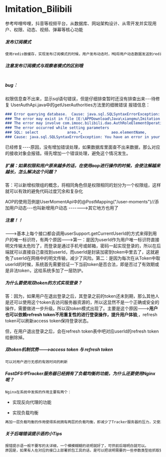 # Imitation_Bilibili
参考哔哩哔哩，抖音等视频平台，从数据库、网站架构设计、从零开发并实现用户、权限、动态、视频、弹幕等核心功能





##### 发布订阅模式

```md
使用redis做缓存，实现发布订阅模式的时候，用户发布动态时，MQ将用户动态数据发送到redis中，而用户需要从redis中取到相应的数据。
```

##### 注意发布订阅模式与观察者模式的区别哦

````md
````





##### bug：

权限信息查不出来，显示sql语句错误，但是仔细排查暂时还没有排查出来---待修复
UserAuthApi.java中的getUserAuthorities方法里的细微错误
报错信息：

```md
### Error querying database.  Cause: java.sql.SQLSyntaxErrorException: You have an error in your SQL syntax; check the manual that corresponds to your MySQL server version for the right syntax to use near '' at line 10
### The error may exist in file [E:\APPDownload\Java\xiangmu\Imitation B station\Project\imitation-bilibili\imitation-bilibili-dao\target\classes\mapper\authRoleElementOperation.xml]
### The error may involve com.imooc.bilibili.dao.AuthRoleElementOperationDao.getRoleElementOperationsByRoleIds-Inline
### The error occurred while setting parameters
### SQL: select             areo.*,             aeo.elementName,             aeo.elementCode,             aeo.operationType         from             t_auth_role_element_operation areo             left join t_auth_element_operation aeo on areo.elementOperationId = aeo.id         where             areo.roleId in
### Cause: java.sql.SQLSyntaxErrorException: You have an error in your SQL syntax; check the manual that corresponds to your MySQL server version for the right syntax to use near '' at line 10; bad SQL grammar []; nested exception is java.sql.SQLSyntaxErrorException: You have an error in your SQL syntax; check the manual that corresponds to your MySQL server version for the right syntax to use near '' at line 10]
```

已经修复----原因，没有增加错误处理，如果数据库里面查不出来数据，那么对应的接收对象会报错。得先增加一个错误处理，避免这个情况发生。 





##### 扩展：如果权限和用户原来越多的话，在使用aop进行操作的时候，会使注解越来越长，怎么解决这个问题？

答：可以新增权限组的概念，将相同角色但是权限相同的划分为一个权限组，这样就可以有效的避免代码过度冗余和复杂化

AOP的使用范例是UserMomentApi中的@PostMapping("/user-moments")//添加用户动态---也叫新增用户动态 ------->其它地方也用了



##### 注意！！

--->基本上每个接口都会调用userSupport.getCurrentUserId的方式来得到用户的唯一标识符，有两个原因--->第一：是因为userId作为用户唯一标识符直接明文传输太危险了，而登录是通过手机号或邮箱，密码一起实现登录的，所以在后端就可以直接自己查找到userId，而userId是封装加密到token中里去了，这就避免了userId在网络中的明文传输，减少了风险。第二：是因为每次在从Token中取userId的时候，系统首先需要验证一下当前token是否合法，即是否过了有效期或是非法token，这给系统多加了一层防护。



##### 为什么要使用双token的方式实现登录？

答：因为，如果用户在退出登录之后，其登录之前的token还未到期，那么其他人是还可以使用这个token去访问服务器资源的，所以这显然不是一个正确或安全的操作，需要做进一步升级。所以双token模式出现了。主要是这个原因--->**用户也可以依赖refresh token不用重复性的进行登录操作，提升用户体验**,，refresh token可以刷新access token保持登录状态。

但，在用户退出登录之后，会在refresh token表中吧对应userId的refresh token给删除掉。



##### 双token机制优势--->access token 与 refresh token

```md
可以对用户进行无感的有效时间的刷新
```



##### FastDFS中Tracker服务器已经拥有了负载均衡的功能，为什么还要使用Nginx呢？

```md
Nginx在系统中发挥的作用主要有两个：
```

- 实现反向代理的功能

- 实现负载均衡

```md
再加一层负载均衡的作用使得系统拥有两层的负载均衡，即减少了Tracker服务器的压力，又使系统变得更加灵活。减少服务器的性能损耗！
```





##### 关于后端错误提示语的小Tips

```md
报错提示语一般不要写的太详细，一个模模糊糊的说明就好了，可供前后端明白就可以。
原因是，如果有人在对应的接口上部署抓包工具的话，是可以把说明需要的一些参数类型给抓取到的，在攻击者进行暴力破解接口参数的时候，如果报错消息太过详细的话会有一定的危险性，所以模糊一点就够了！
```
















